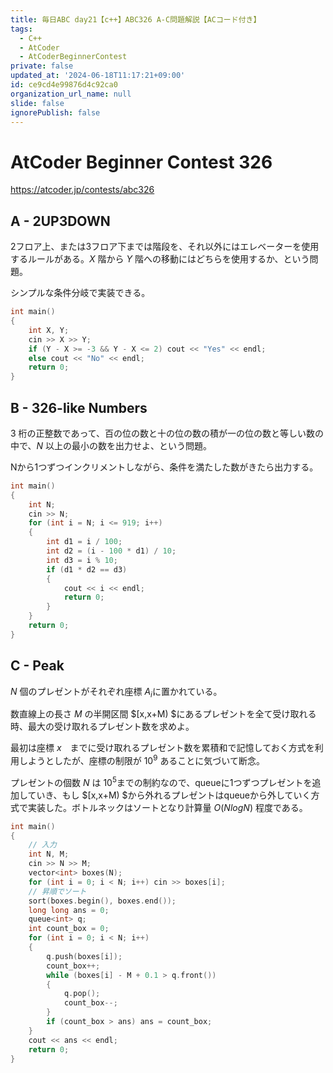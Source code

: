 ```yaml
---
title: 毎日ABC day21【c++】ABC326 A-C問題解説【ACコード付き】
tags:
  - C++
  - AtCoder
  - AtCoderBeginnerContest
private: false
updated_at: '2024-06-18T11:17:21+09:00'
id: ce9cd4e99876d4c92ca0
organization_url_name: null
slide: false
ignorePublish: false
---
```

# AtCoder Beginner Contest 326

https://atcoder.jp/contests/abc326

## A - 2UP3DOWN
2フロア上、または3フロア下までは階段を、それ以外にはエレベーターを使用するルールがある。$X$ 階から $Y$ 階への移動にはどちらを使用するか、という問題。

シンプルな条件分岐で実装できる。

```cpp
int main()
{
	int X, Y;
	cin >> X >> Y;
	if (Y - X >= -3 && Y - X <= 2) cout << "Yes" << endl;
	else cout << "No" << endl;
	return 0;
}
```

## B - 326-like Numbers
3 桁の正整数であって、百の位の数と十の位の数の積が一の位の数と等しい数の中で、$N$ 以上の最小の数を出力せよ、という問題。

Nから1つずつインクリメントしながら、条件を満たした数がきたら出力する。

```cpp
int main()
{
	int N;
	cin >> N;
	for (int i = N; i <= 919; i++)
	{
		int d1 = i / 100;
		int d2 = (i - 100 * d1) / 10;
		int d3 = i % 10;
		if (d1 * d2 == d3)
		{
			cout << i << endl;
			return 0;
		}
	}
	return 0;
}
```

## C - Peak
$N$ 個のプレゼントがそれぞれ座標 $A_i$に置かれている。

数直線上の長さ $M$ の半開区間 $[x,x+M) $にあるプレゼントを全て受け取れる時、最大の受け取れるプレゼント数を求めよ。

最初は座標 $x$　までに受け取れるプレゼント数を累積和で記憶しておく方式を利用しようとしたが、座標の制限が $10^9$ あることに気づいて断念。

プレゼントの個数 $N$ は $10^5$までの制約なので、queueに1つずつプレゼントを追加していき、もし $[x,x+M) $から外れるプレゼントはqueueから外していく方式で実装した。ボトルネックはソートとなり計算量 $O(NlogN)$ 程度である。

```cpp
int main()
{
	// 入力
	int N, M;
	cin >> N >> M;
	vector<int> boxes(N);
	for (int i = 0; i < N; i++) cin >> boxes[i];
	// 昇順でソート
	sort(boxes.begin(), boxes.end());
	long long ans = 0;
	queue<int> q;
	int count_box = 0;
	for (int i = 0; i < N; i++)
	{
		q.push(boxes[i]);
		count_box++;
		while (boxes[i] - M + 0.1 > q.front())
		{
			q.pop();
			count_box--;
		}
		if (count_box > ans) ans = count_box;
	}
	cout << ans << endl;
	return 0;
}
```
